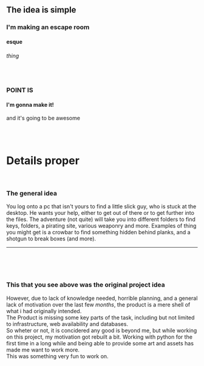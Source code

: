 
## The idea is simple

### I'm making an escape room
#### esque
###### thing

<br>

### POINT IS
#### I'm gonna make it!
and it's going to be awesome

<br>
<br>

# Details proper

<br>

### The general idea

You log onto a pc that isn't yours to find a little slick guy, who is stuck at the desktop. He wants your help, either to get out of there or to get further into the files.
The adventure (not quite) will take you into different folders to find keys, folders, a pirating site, various weaponry and more. Examples of thing you might get is a crowbar to find something hidden behind planks, and a shotgun to break boxes (and more).

---


<br>
<br>
<br>

### This that you see above was the original project idea 
However, due to lack of knowledge needed, horrible planning, and a general lack of motivation over the last few *months*, the product is a mere shell of what  i had originally intended.
<br>
The Product is missing some key parts of the task, including but not limited to infrastructure, web availability and databases.
<br>
So wheter or not, it is concidered any good is beyond me, but while working on this project, my motivation got rebuilt a bit.
Working with python for the first time in a long while and being able to provide some art and assets has made me want to work more.
<br>
This was something very fun to work on.
<br>

